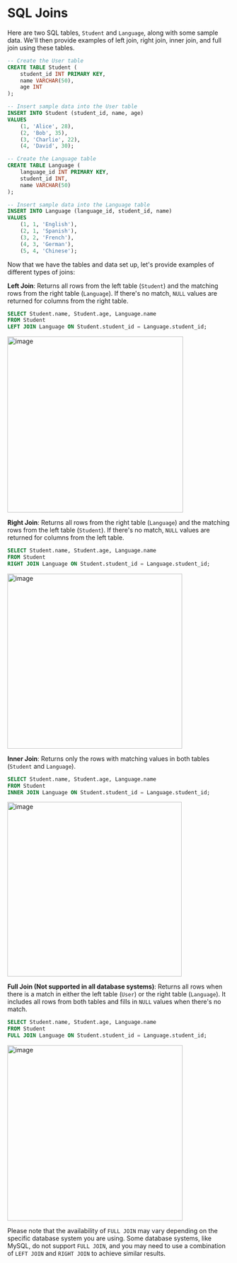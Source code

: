 # SQL Joins

Here are two SQL tables, `Student` and `Language`, along with some sample data. We'll then provide examples of left join, right join, inner join, and full join using these tables.

```SQL
-- Create the User table
CREATE TABLE Student (
    student_id INT PRIMARY KEY,
    name VARCHAR(50),
    age INT
);

-- Insert sample data into the User table
INSERT INTO Student (student_id, name, age)
VALUES
    (1, 'Alice', 28),
    (2, 'Bob', 35),
    (3, 'Charlie', 22),
    (4, 'David', 30);

-- Create the Language table
CREATE TABLE Language (
    language_id INT PRIMARY KEY,
    student_id INT,
    name VARCHAR(50)
);

-- Insert sample data into the Language table
INSERT INTO Language (language_id, student_id, name)
VALUES
    (1, 1, 'English'),
    (2, 1, 'Spanish'),
    (3, 2, 'French'),
    (4, 3, 'German'),
    (5, 4, 'Chinese');
```

Now that we have the tables and data set up, let's provide examples of different types of joins:

**Left Join**: Returns all rows from the left table (`Student`) and the matching rows from the right table (`Language`). If there's no match, `NULL` values are returned for columns from the right table.

```SQL
SELECT Student.name, Student.age, Language.name
FROM Student
LEFT JOIN Language ON Student.student_id = Language.student_id;
```

<img width="397" alt="image" src="https://github.com/sureshmelvinsigera/SQL-joins/assets/20378525/bfad6d03-9391-4a31-9e6e-505b6efbe037">

**Right Join**: Returns all rows from the right table (`Language`) and the matching rows from the left table (`Student`). If there's no match, `NULL` values are returned for columns from the left table.

```SQL
SELECT Student.name, Student.age, Language.name
FROM Student
RIGHT JOIN Language ON Student.student_id = Language.student_id;
```

<img width="395" alt="image" src="https://github.com/sureshmelvinsigera/SQL-joins/assets/20378525/26e25c1e-b19f-46e9-b3e6-ebe533ba9457">

**Inner Join**: Returns only the rows with matching values in both tables (`Student` and `Language`).

```SQL
SELECT Student.name, Student.age, Language.name
FROM Student
INNER JOIN Language ON Student.student_id = Language.student_id;
```

<img width="394" alt="image" src="https://github.com/sureshmelvinsigera/SQL-joins/assets/20378525/0035d40d-40da-4dc0-9dc0-ed1f025d2eb8">

**Full Join (Not supported in all database systems)**: Returns all rows when there is a match in either the left table (`User`) or the right table (`Language`). It includes all rows from both tables and fills in `NULL` values when there's no match.

```SQL
SELECT Student.name, Student.age, Language.name
FROM Student
FULL JOIN Language ON Student.student_id = Language.student_id;
```

<img width="396" alt="image" src="https://github.com/sureshmelvinsigera/SQL-joins/assets/20378525/b4fd0d94-1413-4185-b759-4003044b3089">

Please note that the availability of `FULL JOIN` may vary depending on the specific database system you are using. Some database systems, like MySQL, do not support `FULL JOIN`, and you may need to use a combination of `LEFT JOIN` and `RIGHT JOIN` to achieve similar results.
